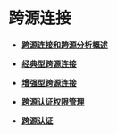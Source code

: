 # 跨源连接<a name="dli_01_0422"></a>

-   **[跨源连接和跨源分析概述](跨源连接和跨源分析概述.md)**  

-   **[经典型跨源连接](经典型跨源连接.md)**  

-   **[增强型跨源连接](增强型跨源连接.md)**  

-   **[跨源认证权限管理](跨源认证权限管理.md)**  

-   **[跨源认证](跨源认证.md)**  


